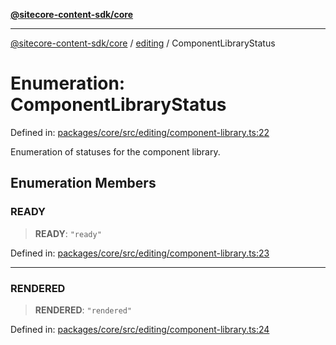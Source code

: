 [**@sitecore-content-sdk/core**](../../README.md)

***

[@sitecore-content-sdk/core](../../README.md) / [editing](../README.md) / ComponentLibraryStatus

# Enumeration: ComponentLibraryStatus

Defined in: [packages/core/src/editing/component-library.ts:22](https://github.com/Sitecore/xmc-jss-dev/blob/a6b3d5b2c7726b1cbe6e3e80168fe00fbf6c98fd/packages/core/src/editing/component-library.ts#L22)

Enumeration of statuses for the component library.

## Enumeration Members

### READY

> **READY**: `"ready"`

Defined in: [packages/core/src/editing/component-library.ts:23](https://github.com/Sitecore/xmc-jss-dev/blob/a6b3d5b2c7726b1cbe6e3e80168fe00fbf6c98fd/packages/core/src/editing/component-library.ts#L23)

***

### RENDERED

> **RENDERED**: `"rendered"`

Defined in: [packages/core/src/editing/component-library.ts:24](https://github.com/Sitecore/xmc-jss-dev/blob/a6b3d5b2c7726b1cbe6e3e80168fe00fbf6c98fd/packages/core/src/editing/component-library.ts#L24)

